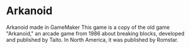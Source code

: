 # Arkanoid
Arkanoid made in GameMaker
This game is a copy of the old game "Arkanoid," an arcade game from 1986 about breaking blocks, developed and published by Taito. In North America, it was published by Romstar.
